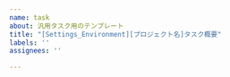```yaml
---
name: task
about: 汎用タスク用のテンプレート
title: "[Settings_Environment][プロジェクト名]タスク概要"
labels: ''
assignees: ''

---
```



